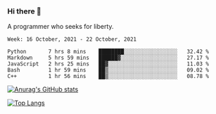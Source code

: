 ### Hi there 👋

<!--
**shejialuo/shejialuo** is a ✨ _special_ ✨ repository because its `README.md` (this file) appears on your GitHub profile.

Here are some ideas to get you started:

- 🔭 I’m currently working on ...
- 🌱 I’m currently learning ...
- 👯 I’m looking to collaborate on ...
- 🤔 I’m looking for help with ...
- 💬 Ask me about ...
- 📫 How to reach me: ...
- 😄 Pronouns: ...
- ⚡ Fun fact: ...
-->

A programmer who seeks for liberty.

<!--START_SECTION:waka-->
```text
Week: 16 October, 2021 - 22 October, 2021

Python       7 hrs 8 mins    ████████░░░░░░░░░░░░░░░░░   32.42 % 
Markdown     5 hrs 59 mins   ██████▓░░░░░░░░░░░░░░░░░░   27.17 % 
JavaScript   2 hrs 25 mins   ██▓░░░░░░░░░░░░░░░░░░░░░░   11.03 % 
Bash         1 hr 59 mins    ██▒░░░░░░░░░░░░░░░░░░░░░░   09.02 % 
C++          1 hr 56 mins    ██▒░░░░░░░░░░░░░░░░░░░░░░   08.78 % 
```
<!--END_SECTION:waka-->

[![Anurag's GitHub stats](https://github-readme-stats.vercel.app/api?username=shejialuo&show_icons=true&theme=dracula)](https://github.com/anuraghazra/github-readme-stats)

[![Top Langs](https://github-readme-stats.vercel.app/api/top-langs/?username=shejialuo&layout=compact)](https://github.com/anuraghazra/github-readme-stats)

